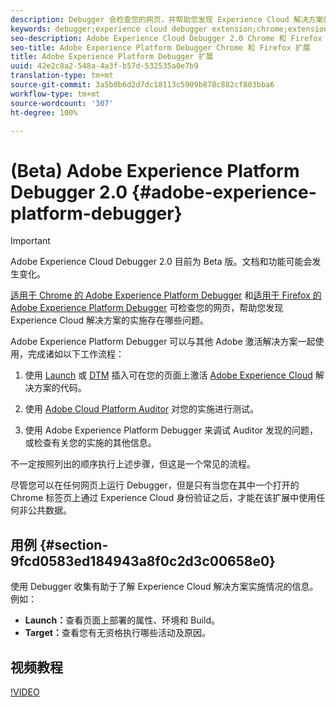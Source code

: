 ```yaml
---
description: Debugger 会检查您的网页，并帮助您发现 Experience Cloud 解决方案的实施存在哪些问题
keywords: debugger;experience cloud debugger extension;chrome;extension
seo-description: Adobe Experience Cloud Debugger 2.0 Chrome 和 Firefox 扩展技术文档 - 检查您的网页，并了解您的 Experience Cloud 解决方案实施中存在的问题
seo-title: Adobe Experience Platform Debugger Chrome 和 Firefox 扩展
title: Adobe Experience Platform Debugger 扩展
uuid: 42e2c8a2-548a-4a3f-b57d-532535a0e7b9
translation-type: tm+mt
source-git-commit: 3a5b0b6d2d7dc18113c5909b878c882cf803bba6
workflow-type: tm+mt
source-wordcount: '307'
ht-degree: 100%

---
```



# (Beta) Adobe Experience Platform Debugger 2.0 {#adobe-experience-platform-debugger}

>[!IMPORTANT]
>
>Adobe Experience Cloud Debugger 2.0 目前为 Beta 版。文档和功能可能会发生变化。

[适用于 Chrome 的 Adobe Experience Platform Debugger](https://chrome.google.com/webstore/detail/adobe-experience-cloud-de/ocdmogmohccmeicdhlhhgepeaijenapj) 和[适用于 Firefox 的 Adobe Experience Platform Debugger](https://addons.mozilla.org/zh-CN/firefox/addon/adobe-experience-platform-dbg/) 可检查您的网页，帮助您发现 Experience Cloud 解决方案的实施存在哪些问题。

Adobe Experience Platform Debugger 可以与其他 Adobe 激活解决方案一起使用，完成诸如以下工作流程：

1. 使用 [Launch](https://docs.adobe.com/content/help/zh-Hans/launch/using/overview.translate.html) 或 [DTM](https://docs.adobe.com/content/help/zh-Hans/dtm/using/dtm-home.translate.html) 插入可在您的页面上激活 [Adobe Experience Cloud](https://docs.adobe.com/content/help/zh-Hans/core-services/interface/experience-cloud.html) 解决方案的代码。

1. 使用 [Adobe Cloud Platform Auditor](https://experiencecloud.adobe.com/resources/help/en_US/auditor/) 对您的实施进行测试。
1. 使用 Adobe Experience Platform Debugger 来调试 Auditor 发现的问题，或检查有关您的实施的其他信息。

不一定按照列出的顺序执行上述步骤，但这是一个常见的流程。

尽管您可以在任何网页上运行 Debugger，但是只有当您在其中一个打开的 Chrome 标签页上通过 Experience Cloud 身份验证之后，才能在该扩展中使用任何非公共数据。

## 用例 {#section-9fcd0583ed184943a8f0c2d3c00658e0}

使用 Debugger 收集有助于了解 Experience Cloud 解决方案实施情况的信息。例如：

* **Launch：**&#x200B;查看页面上部署的属性、环境和 Build。
* **Target：**&#x200B;查看您有无资格执行哪些活动及原因。

## 视频教程

[!VIDEO](https://video.tv.adobe.com/v/32156?quality=12&learn=on)